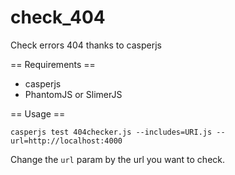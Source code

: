 # check_404
Check errors 404 thanks to casperjs

== Requirements ==

* casperjs
* PhantomJS or SlimerJS

== Usage ==

    casperjs test 404checker.js --includes=URI.js --url=http://localhost:4000

Change the `url` param by the url you want to check.
